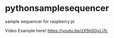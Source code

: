 # pythonsamplesequencer
sample sequencer for raspberry pi

Video Example here! https://youtu.be/zX5hSGyLj7c 
